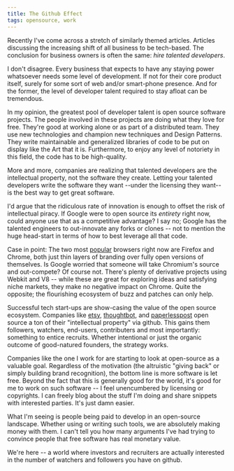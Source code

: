 ```yaml
---
title: The Github Effect
tags: opensource, work
---
```


Recently I've come across a stretch of similarly themed articles. 
Articles discussing the increasing shift of all business to be 
tech-based. The conclusion for business owners is often the same: *hire 
talented developers*.

I don't disagree. Every business that expects to have any staying power 
whatsoever needs some level of development. If not for their core 
product itself, surely for some sort of web and/or smart-phone presence. 
And for the former, the level of developer talent required to stay 
afloat can be tremendous.

In my opinion, the greatest pool of developer talent is open source 
software projects. The people involved in these projects are doing what 
they love for free. They're good at working alone or as part of a 
distributed team. They use new technologies and champion new techniques 
and Design Patterns. They write maintainable and generalized libraries 
of code to be put on display like the Art that it is. Furthermore, to 
enjoy any level of notoriety in this field, the code has to be 
high-quality.

More and more, companies are realizing that talented developers are the 
intellectual property, not the software they create. Letting your 
talented developers write the software they want --under the licensing 
they want-- is the best way to get great software.

I'd argue that the ridiculous rate of innovation is enough to offset the 
risk of intellectual piracy. If Google were to open source its 
*entirety* right now, could anyone use that as a competitive advantage? 
I say no; Google has the talented engineers to out-innovate any forks or 
clones -- not to mention the huge head-start in terms of how to best 
leverage all that code.

Case in point: The two most [popular][] browsers right now are Firefox 
and Chrome, both just thin layers of branding over fully open versions 
of themselves. Is Google worried that someone will take Chromium's 
source and out-compete? Of course not. There's plenty of derivative 
projects using Webkit and V8 -- while these are great for exploring 
ideas and satisfying niche markets, they make no negative impact on 
Chrome. Quite the opposite; the flourishing ecosystem of buzz and 
patches can only help.

[popular]: http://www.w3schools.com/browsers/browsers_stats.asp

Successful tech start-ups are show-casing the value of the open source 
ecosystem. Companies like [etsy][], [thoughtbot][], and 
[paperlesspost][] open source a ton of their "intellectual property" 
via github. This gains them followers, watchers, end-users, contributers 
and most importantly: something to entice recruits. Whether intentional 
or just the organic outcome of good-natured founders, the strategy 
works.

[etsy]:          https://github.com/etsy
[thoughtbot]:    https://github.com/thoughtbot
[paperlesspost]: https://github.com/paperlesspost

Companies like the one I work for are starting to look at open-source as 
a valuable goal. Regardless of the motivation (the altruistic "giving 
back" or simply building brand recognition), the bottom line is more 
software is let free. Beyond the fact that this is generally good for 
the world, it's good for me to work on such software -- I feel 
unencumbered by licensing or copyrights. I can freely blog about the 
stuff I'm doing and share snippets with interested parties. It's just 
damn easier.

What I'm seeing is people being paid to develop in an open-source 
landscape. Whether using or writing such tools, we are absolutely making 
money with them. I can't tell you how many arguments I've had trying to 
convince people that free software has real monetary value.

We're here -- a world where investors and recruiters are actually 
interested in the number of watchers and followers you have on github.
